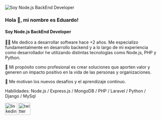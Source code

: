 ![Soy Node.js BackEnd Developer ](https://media-exp1.licdn.com/dms/image/C4D16AQGamQRShtyiLQ/profile-displaybackgroundimage-shrink_200_800/0/1648168783271?e=2147483647&v=beta&t=FzrBCinxtdf7ts2Zben3BTaBiV_yOoFMM4ATL60Bjc4)
### Hola 👋, mi nombre es Eduardo!
#### Soy Node.js BackEnd Developer 

👨‍💻 Me dedico a desarrollar software hace +2 años. Me especializo fundamentalmente en desarrollo backend y a lo largo de mi experiencia como desarrollador he utilizando distintas tecnologías como Node.js, PHP y Python.

🎯 Mi propósito como profesional es crear soluciones que aporten valor y generen un impacto positivo en la vida de las personas y organizaciones.

💪 Me motivan los nuevos desafíos y el aprendizaje continuo.

Habilidades: Node.js / Express.js / MongoDB / PHP / Laravel / Python / Django / MySql 



[<img src='https://cdn.jsdelivr.net/npm/simple-icons@3.0.1/icons/linkedin.svg' alt='linkedin' height='40'>](https://www.linkedin.com/in/https://www.linkedin.com/in/eduardo-corgniali-software-developer//)  [<img src='https://cdn.jsdelivr.net/npm/simple-icons@3.0.1/icons/twitter.svg' alt='twitter' height='40'>](https://twitter.com/https://twitter.com/EduCorgniali)  
